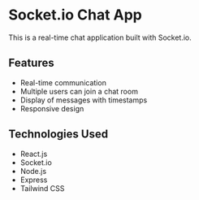 # Socket.io Chat App

This is a real-time chat application built with Socket.io.

## Features

- Real-time communication
- Multiple users can join a chat room
- Display of messages with timestamps
- Responsive design

## Technologies Used

- React.js
- Socket.io
- Node.js
- Express
- Tailwind CSS

